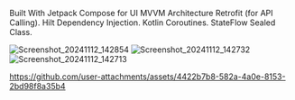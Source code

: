 Built With
Jetpack Compose for UI
MVVM Architecture
Retrofit (for API Calling).
Hilt Dependency Injection.
Kotlin Coroutines.
StateFlow
Sealed Class.


![Screenshot_20241112_142854](https://github.com/user-attachments/assets/c7781aea-46b1-4b51-979b-142ed259f824)
![Screenshot_20241112_142732](https://github.com/user-attachments/assets/b8a2a280-232c-4e60-8523-b5d025c4b8f6)
![Screenshot_20241112_142713](https://github.com/user-attachments/assets/92bc7768-f7e1-4b22-86ac-60dd7b85c39d)




https://github.com/user-attachments/assets/4422b7b8-582a-4a0e-8153-2bd98f8a35b4

